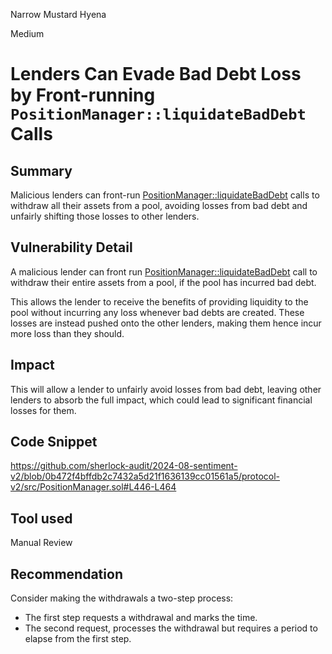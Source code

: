 Narrow Mustard Hyena

Medium

# Lenders Can Evade Bad Debt Loss by Front-running `PositionManager::liquidateBadDebt` Calls

## Summary
Malicious lenders can front-run [PositionManager::liquidateBadDebt](https://github.com/sherlock-audit/2024-08-sentiment-v2/blob/0b472f4bffdb2c7432a5d21f1636139cc01561a5/protocol-v2/src/PositionManager.sol#L446-L464) calls to withdraw all their assets from a pool, avoiding losses from bad debt and unfairly shifting those losses to other lenders.
## Vulnerability Detail
A malicious lender can front run [PositionManager::liquidateBadDebt](https://github.com/sherlock-audit/2024-08-sentiment-v2/blob/0b472f4bffdb2c7432a5d21f1636139cc01561a5/protocol-v2/src/PositionManager.sol#L446-L464) call to withdraw their entire assets from a pool, if the pool has incurred bad debt.

This allows the lender to receive the benefits of providing liquidity to the pool without incurring any loss whenever bad debts are created. These losses are instead pushed onto the other lenders, making them hence incur more loss than they should.


## Impact
This will allow a lender to unfairly avoid losses from bad debt, leaving other lenders to absorb the full impact, which could lead to significant financial losses for them.
## Code Snippet
https://github.com/sherlock-audit/2024-08-sentiment-v2/blob/0b472f4bffdb2c7432a5d21f1636139cc01561a5/protocol-v2/src/PositionManager.sol#L446-L464
## Tool used

Manual Review

## Recommendation
Consider making the withdrawals a two-step process:
+ The first step requests a withdrawal and marks the time. 
+ The second request, processes the withdrawal but requires a period to elapse from the first step.

